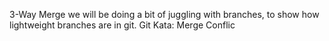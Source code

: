 3-Way Merge we will be doing a bit of juggling with branches, to show how lightweight branches are in git.
Git Kata: Merge Conflic